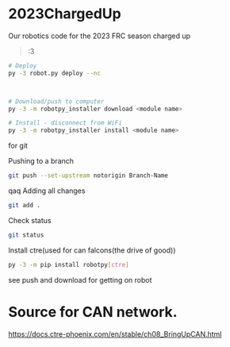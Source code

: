 # 2023ChargedUp
Our robotics code for the 2023 FRC season charged up

>:3
```bash
# Deploy
py -3 robot.py deploy --nc



# Download/push to computer
py -3 -m robotpy_installer download <module name>

# Install - disconnect from WiFi
py -3 -m robotpy_installer install <module name>
```



for git

Pushing to a branch
```bash
git push --set-upstream notorigin Branch-Name
```
qaq
Adding all changes
```bash
git add .
```

Check status
```bash
git status
```


Install ctre(used for can falcons(the drive of good))
```bash
py -3 -m pip install robotpy[ctre]
```
see push and download for getting on robot



# Source for CAN network.
https://docs.ctre-phoenix.com/en/stable/ch08_BringUpCAN.html